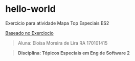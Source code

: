 # hello-world
Exercicio para atividade Mapa Top Especiais ES2


[Baseado no Exerciocio](https://docs.github.com/pt/get-started/quickstart/hello-world)

>Aluna: Eloísa Moreira de Lira
>RA 170101415

>**Disciplina: Tópicos Especiais em Eng de Software 2**

